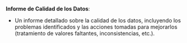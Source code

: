 **Informe de Calidad de los Datos**:
   - Un informe detallado sobre la calidad de los datos, incluyendo los problemas identificados y las acciones tomadas para mejorarlos (tratamiento de valores faltantes, inconsistencias, etc.).
